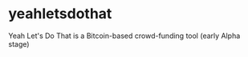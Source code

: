 yeahletsdothat
==============

Yeah Let's Do That is a Bitcoin-based crowd-funding tool (early Alpha stage)

